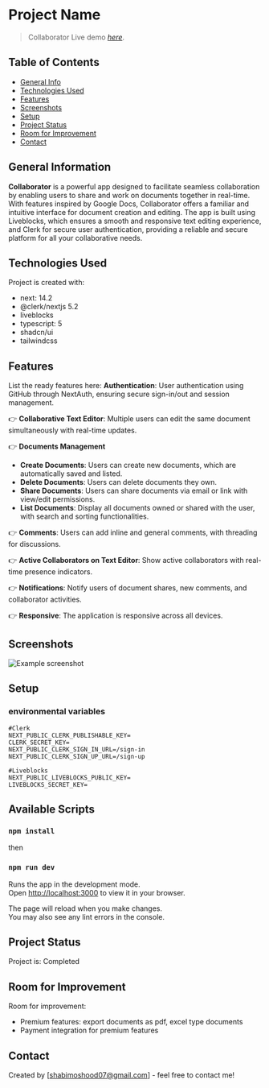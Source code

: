 # Project Name
> Collaborator
> Live demo [_here_](https://collaborator-bay.vercel.app).

## Table of Contents
* [General Info](#general-information)
* [Technologies Used](#technologies-used)
* [Features](#features)
* [Screenshots](#screenshots)
* [Setup](#setup)
* [Project Status](#project-status)
* [Room for Improvement](#room-for-improvement)
* [Contact](#contact)


## General Information
**Collaborator** is a powerful app designed to facilitate seamless collaboration by enabling users to share and work on documents together in real-time. With features inspired by Google Docs, Collaborator offers a familiar and intuitive interface for document creation and editing. The app is built using Liveblocks, which ensures a smooth and responsive text editing experience, and Clerk for secure user authentication, providing a reliable and secure platform for all your collaborative needs.



## Technologies Used
Project is created with:
* next: 14.2
* @clerk/nextjs 5.2
* liveblocks
* typescript: 5
* shadcn/ui
* tailwindcss


## Features
List the ready features here:
 **Authentication**: User authentication using GitHub through NextAuth, ensuring secure sign-in/out and session management.

👉 **Collaborative Text Editor**: Multiple users can edit the same document simultaneously with real-time updates.

👉 **Documents Management**
   - **Create Documents**: Users can create new documents, which are automatically saved and listed.
   - **Delete Documents**: Users can delete documents they own.
   - **Share Documents**: Users can share documents via email or link with view/edit permissions.
   - **List Documents**: Display all documents owned or shared with the user, with search and sorting functionalities.

👉 **Comments**: Users can add inline and general comments, with threading for discussions.

👉 **Active Collaborators on Text Editor**: Show active collaborators with real-time presence indicators.

👉 **Notifications**: Notify users of document shares, new comments, and collaborator activities.

👉 **Responsive**: The application is responsive across all devices.
  


## Screenshots
![Example screenshot](./img/screenshot.png)
<!-- If you have screenshots you'd like to share, include them here. -->


## Setup

### environmental variables
```env
#Clerk
NEXT_PUBLIC_CLERK_PUBLISHABLE_KEY=
CLERK_SECRET_KEY=
NEXT_PUBLIC_CLERK_SIGN_IN_URL=/sign-in
NEXT_PUBLIC_CLERK_SIGN_UP_URL=/sign-up

#Liveblocks
NEXT_PUBLIC_LIVEBLOCKS_PUBLIC_KEY=
LIVEBLOCKS_SECRET_KEY=
```

  
## Available Scripts

### `npm install`
then
### `npm run dev`

Runs the app in the development mode.\
Open [http://localhost:3000](http://localhost:3000) to view it in your browser.

The page will reload when you make changes.\
You may also see any lint errors in the console.

## Project Status
Project is: Completed

## Room for Improvement
Room for improvement:
- Premium features: export documents as pdf, excel type documents 
- Payment integration for premium features



## Contact
Created by [shabimoshood07@gmail.com] - feel free to contact me!






